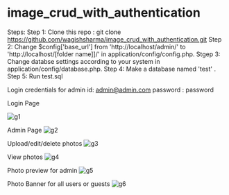 # image_crud_with_authentication

Steps:
Step 1: Clone this repo : git clone https://github.com/wagishsharma/image_crud_with_authentication.git
Step 2: Change $config['base_url'] from 'http://localhost/admin/' to 'http://localhost/[folder name]]/' in  application/config/config.php.
Stgep 3: Change databse settings according to your system in application/config/database.php.
Step 4: Make a database named 'test' . 
Step 5: Run test.sql 

Login credentials for admin 
id: admin@admin.com 
password : password

Login Page

![g1](https://user-images.githubusercontent.com/16692346/32981398-6c44559e-cc9b-11e7-8c34-213a33224cf2.PNG)

Admin Page
![g2](https://user-images.githubusercontent.com/16692346/32981399-6cb35aac-cc9b-11e7-90fa-c117f3ed35e8.PNG)

Upload/edit/delete photos 
![g3](https://user-images.githubusercontent.com/16692346/32981400-6d21c1ea-cc9b-11e7-9ab3-5f43e1269ca8.PNG)

View photos
![g4](https://user-images.githubusercontent.com/16692346/32981401-6d8fb9e8-cc9b-11e7-9048-fe82d766b121.PNG)

Photo preview for admin
![g5](https://user-images.githubusercontent.com/16692346/32981402-6dceb8d2-cc9b-11e7-80a7-05f9a15b8bfc.PNG)

Photo Banner for all users or guests
![g6](https://user-images.githubusercontent.com/16692346/32981403-6e0ecc06-cc9b-11e7-8a77-5ec40d06bcb4.PNG)
